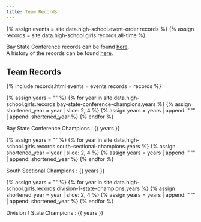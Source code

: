 ```yaml
---
title: Team Records
---
```


{% assign events = site.data.high-school.event-order.records %}
{% assign records = site.data.high-school.girls.records.all-time %}

Bay State Conference records can be found [here](/high-school/archives/fall/girls/bay-state-conference/records/). \
A history of the records can be found [here](/high-school/girls/general-information/team-records/history).

## Team Records

{% include records.html
  events = events
  records = records %}

{% assign years = "" %}
{% for year in site.data.high-school.girls.records.bay-state-conference-champions.years %}
  {% assign shortened_year = year | slice: 2, 4 %}
  {% assign years = years | append: " '" | append: shortened_year %}
{% endfor %}

Bay State Conference Champions
: {{ years }}

{% assign years = "" %}
{% for year in site.data.high-school.girls.records.south-sectional-champions.years %}
  {% assign shortened_year = year | slice: 2, 4 %}
  {% assign years = years | append: " '" | append: shortened_year %}
{% endfor %}

South Sectional Champions
: {{ years }}

{% assign years = "" %}
{% for year in site.data.high-school.girls.records.division-1-state-champions.years %}
  {% assign shortened_year = year | slice: 2, 4 %}
  {% assign years = years | append: " '" | append: shortened_year %}
{% endfor %}

Division 1 State Champions
: {{ years }}
